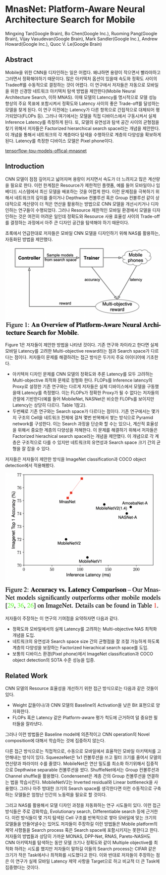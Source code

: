 # MnasNet: Platform-Aware Neural Architecture Search for Mobile

Mingxing Tan(Google Brain), Bo Chen(Google Inc.), Ruoming Pang(Google Brain), Vijay Vasudevan(Google Brain), Mark Sandler(Google Inc.), Andrew Howard(Google Inc.), Quoc V. Le(Google Brain)



## Abstract

Mobile을 위한 CNN을 디자인하는 일은 어렵다. 왜냐하면 용량이 작으면서 빨라야하고 그러면서 정확해야하기 때문이다. 많은 아키텍처 옵션이 있을때 속도와 정확도 사이의 Tradeoff를 수동적으로 결정하는 것이 어렵다. 이 연구에서 저자들은 자동으로 모바일을 위한 신경망 네트워크 아키텍처 탐색 방법을 제안한다(Mobile Neural Architecture Search, 이하 MNAS). 이때 모델의 Latency를 명시적으로 모델 성능 향상의 주요 목표에 포함시켜서 정확도와 Latency 사이의 좋은 Trade-off를 달성하는 모델을 찾게 된다. 이 연구 이전에는 Latency가 다른 항목으로 간접적으로 대체되어 평가되었다(FLOPs 등). 그러나 여기에서는 모델을 직접 디바이스에서 구동시켜서 실제 Inference Latency를 측정하게 된다. 또, 모델의 유연성과 탐색 공간 사이의 균형점을 찾기 위해서 저자들은 Factorized hierarchical search space라는 개념을 제안한다. 이 개념을 통해서 네트워크의 각 계층마다 탐색을 수행하므로 계층의 다양성을 확보하게 된다. Latency를 측정한 디바이스 모델은 Pixel phone이다. 

[tensorflow-tpu-models-offical-mnasnet](https://github.com/tensorflow/tpu/tree/master/models/official/mnasnet)



## Introduction

CNN 모델이 점점 깊어지고 넓어지며 용량이 커지면서 속도가 더 느려지고 많은 계산량을 필요로 한다. 이런 한계점은 Resource가 제한적인 플랫폼, 예를 들어 모바일이나 임베디드 시스템에서 최신 모델을 배포하는 것을 어렵게 한다. 이런 문제점을 극복하기 위해서 네트워크의 깊이를 줄이거나 Depthwise 컨볼루션 혹은 Group 컨볼루션 같이 상대적으로 계산량이 더 적은 연산을 활용하는 방법으로 CNN 모델을 개선시키거나 디자인하는 연구들이 수행되었다. 그러나 Resource 제한적인 모바일 환경에서 모델을 디자인하는 것은 여전히 어려운 일인데 정확도와 Resource 사용 효율성 사이의 Trade-off를 결정하는 과정에서 아주 큰 디자인 공간을 탐색해야 하기 때문이다. 

초록에서 언급한대로 저자들은 모바일 CNN 모델을 디자인하기 위해 NAS를 활용하는, 자동화된 방법을 제안했다. 

![](./Figure/MnasNet_Platform-Aware_Neural_Architecture_Search_for_Mobile1.png)

Figure 1은 저자들이 제안한 방법을 나타낸 것이다. 기존 연구와 차이라고 한다면 실제 모바일 Latency를 고려한 Multi-objective reward라는 점과 Search space가 다르다는 점이다. 저자들이 문제를 해결하려는 접근 방식은 두가지 주요 아이디어에 기초한다. 

- 아키텍처 디자인 문제를 CNN 모델의 정확도와 추론 Latency를 모두 고려하는 Multi-objective 최적화 문제로 정형화 한다. FLOPs를 Inference latency의 Proxy로 설정한 기존 연구와는 다르게 저자들은 실제 디바이스에서 모델을 구동했을때 Latency를 측정했다. 이는 FLOPs가 정확한 Proxy가 될 수 없다는 저자들의 관찰에 기반한다(예를 들어 MobileNet, NASNet은 비슷한 FLOPs를 보이지만 Latency는 상당히 다르다. Table 1참고).
-  두번째로 기존 연구와는 Search space가 다르다는 점이다. 기존 연구에서는 몇가지 구조의 Cell을 네트워크 전체에 걸쳐 몇번 반복해서 쌓는 방식으로 Pyramid network를 구성한다. 이는 Search 과정을 단순화 할 수는 있으나, 계산적 효율성을 위해서 중요한 계층의 다양성을 저해한다. 이 문제를 해결하기 위해서 저자들은 Factorized hierachical search space라는 개념을 제안했다. 이 개념으로 각 계층은 구조적으로 다를 수 있지만 네트워크의 유연성과 Search space 크기 간의 균형을 잘 잡을 수 있다. 

저자들은 저자들이 제안한 방식을 ImageNet classification과 COCO object detection에서 적용해봤다. 

![](./Figure/MnasNet_Platform-Aware_Neural_Architecture_Search_for_Mobile2.png)



저자들이 주장하는 이 연구의 기여점을 요약하자면 다음과 같다. 

- 정확도와 모바일에서의 실제 Latency를 고려하는 Multi-objective NAS 최적화 개념을 도입.
- 네트워크의 유연성과 Search space size 간의 균형점을 잘 조절 가능하게 하도록 계층의 다양성을 보장하는 Factorized hierachical search space를 도입.
- 보통의 디바이스 환경(Pixel phone)에서 ImageNet classification과 COCO object detection의 SOTA 수준 성능을 입증. 



## Related Work

CNN 모델의 Resource 효율성을 개선하기 위한 접근 방식으로는 다음과 같은 것들이 있다. 

- Weight 값들이나/과 CNN 모델의 Baseline의 Activation을 낮은 Bit 표현으로 양자화한다. 
- FLOPs 혹은 Latency 같은 Platform-aware 평가 척도에 근거하여 덜 중요한 필터들을 잘라낸다.

그러나 이런 방법들은 Baseline model에 의존적이고 CNN operation의 Novel composition에 대해서 학습하는 것에 집중하지 않는다. 

다른 접근 방식으로는 직접적으로, 수동으로 모바일에서 효율적인 모바일 아키텍처를 고안해내는 방식이 있다. SqueezeNet은 1x1 컨볼루션을 쓰고 필터 크기를 줄여서 모델의 연산량과 파라미터 수를 줄였다. MobileNet은 연산 밀도를 최소화 하기위해서 집중적으로 Depthwise separable 컨볼루션을 썼다. ShuffleNet에서는 Group 컨볼루션과 Channel shuffle을 활용했다. Condensenet은 계층 간의 Group 컨볼루션을 연결하는 법을 학습시킨다. MobileNetV2는 Inverted residual와 Linear bottleneck을 사용했다. 그러나 아주 방대한 크기의 Search space를 생각한다면 이런 수동적으로 구축하는 모델들은 엄청난 인간의 노동력을 필요로 할 것이다. 

그리고 NAS를 활용해서 모델 디자인 과정을 자동화하는 연구 시도들이 있다. 이런 접근 방식들은 주로 강화학습, Evolutionary search, Differentiable search 등에 근거한다. 이런 방식들이 몇 가지 탐색된 Cell 구조를 반복적으로 쌓아 모바일에 맞는 크기의 모델들을 만들어낼수는 있어도 저자들이 주장하길 이런 방법들은 Mobile platform의 제약 사항들을 Search process 혹은 Search space에 포함시키지는 못한다고 한다. 저자들의 방법들과 상당히 가까운 MONAS, DPP-Net, RNAS, Pareto-NASH도 CNN 아키텍처를 탐색하는  동안 모델 크기나 정확도와 같이 Multiple objective를 최적화 하려는 시도를 했지만 저자들이 말하길 이들의 Search process는 CIFAR 같은 크기가 작은 Task에서나 최적화를 시도했다고 한다. 이와 반대로 저자들이 주장하는 점은 이 연구가 실제 모바일 Latency 제약 사항을 Target으로 하고 비교적 더 큰 Task에 집중했다는 것이다.   




